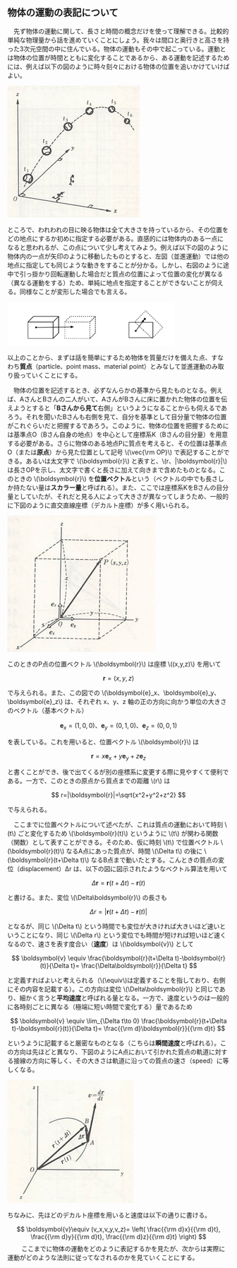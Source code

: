 
## 物体の運動の表記について

　先ず物体の運動に関して、長さと時間の概念だけを使って理解できる。比較的単純な物理量から話を進めていくことにしょう。我々は間口と奥行きと高さを持った3次元空間の中に住んでいる。物体の運動もその中で起こっている。運動とは物体の位置が時間とともに変化することであるから、ある運動を記述するためには、例えば以下の図のように時々刻々における物体の位置を追いかけていけばよい。

![運動](./images/motion.png)

ところで、われわれの目に映る物体は全て大きさを持っているから、その位置をどの地点にするか初めに指定する必要がある。直感的には物体内のある一点になると思われるが、この点について少し考えてみよう。例えば以下の図のように物体内の一点が矢印のように移動したものとすると、左図（並進運動）では他の地点に指定しても同じような動きをすることが分かる。しかし、右図のように途中で引っ掛かり回転運動した場合だと質点の位置によって位置の変化が異なる（異なる運動をする）ため、単純に地点を指定することができないことが伺える。同様なことが変形した場合でも言える。

![質点](./images/pointmass.png)

以上のことから、まずは話を簡単にするため物体を質量だけを備えた点、すなわち**質点**（particle、point mass、material point）とみなして並進運動のみ取り扱っていくことにする。

　物体の位置を記述するとき、必ずなんらかの基準から見たものとなる。例えば、AさんとBさんの二人がいて、AさんがBさんに床に置かれた物体の位置を伝えようとすると「**Bさんから見て**右側」というようになることからも伺えるであろう。それを聞いたBさんも右側を見て、自分を基準として目分量で物体の位置がこれぐらいだと把握するであろう。このように、物体の位置を把握するためには基準点O（Bさん自身の地点）を中心として座標系K（Bさんの目分量）を用意する必要がある。さらに物体のある地点Pに質点を考えると、その位置は基準点O（または**原点**）から見た位置として記号 \\(\vec{\rm OP}\\) で表記することができる。あるいは太文字で \\(\boldsymbol{r}\\) と表すと、\\(r、|\boldsymbol{r}|\\) は長さOPを示し、太文字で書くと長さに加えて向きまで含めたものとなる。このときの \\(\boldsymbol{r}\\) を**位置ベクトル**という（ベクトルの中でも長さしか持たない量は**スカラー量**と呼ばれる）。また、ここでは座標系KをBさんの目分量としていたが、それだと見る人によって大きさが異なってしまうため、一般的に下図のように直交直線座標（デカルト座標）が多く用いられる。

![直交座標系](./images/rectangular_system.png)

このときのP点の位置ベクトル \\(\boldsymbol{r}\\) は座標 \\((x,y,z)\\) を用いて

$$ \boldsymbol{r}=(x,y,z) $$

で与えられる。また、この図での \\(\boldsymbol{e}_x、\boldsymbol{e}_y、\boldsymbol{e}_z\\) は、それぞれ x、y、z 軸の正の方向に向かう単位の大きさのベクトル（基本ベクトル）

$$
    \boldsymbol{e}_x=(1,0,0)、 
    \boldsymbol{e}_y=(0,1,0)、
    \boldsymbol{e}_z=(0,0,1)
$$

を表している。これを用いると、位置ベクトル \\(\boldsymbol{r}\\) は

$$ \boldsymbol{r}=x\boldsymbol{e}_x+y\boldsymbol{e}_y+z\boldsymbol{e}_z $$

と書くことができ、後で出てくるが別の座標系に変更する際に見やすくて便利である。一方で、このときの原点から質点までの距離 \\(r\\) は

$$ 
    r=|\boldsymbol{r}|=\sqrt{x^2+y^2+z^2} 
$$

で与えられる。

　ここまでに位置ベクトルについて述べたが、これは質点の運動において時刻 \\(t\\) ごと変化するため \\(\boldsymbol{r}(t)\\) というように \\(t\\) が関わる関数（関数）として表すことができる。そのため、仮に時刻 \\(t\\) で位置ベクトル \\(\boldsymbol{r}(t)\\) なるA点にあった質点が、時間 \\(\Delta t\\) の後に \\(\boldsymbol{r}(t+\Delta t)\\) なるB点まで動いたとする。こんときの質点の変位（displacement）Δr は、以下の図に図示されたようなベクトル算法を用いて

$$ 
    \Delta\boldsymbol{r}=\boldsymbol{r}(t+\Delta t)-\boldsymbol{r}(t) 
$$

と書ける。また、変位 \\(\Delta\boldsymbol{r}\\) の長さも

$$
    \Delta r=|\boldsymbol{r}(t+\Delta t)-\boldsymbol{r}(t) |
$$

となるが、同じ \\(\Delta t\\) という時間でも変位が大きければ大きいほど速いということになり、同じ \\(\Delta r\\) という変位でも時間が短ければ短いほど速くなるので、速さを表す度合い（**速度**）は \\(\boldsymbol{v}\\) として

$$
    \boldsymbol{v} \equiv 
    \frac{\boldsymbol{r}(t+\Delta t)-\boldsymbol{r}(t)}{\Delta t}=
    \frac{\Delta\boldsymbol{r}}{\Delta t}
$$

と定義すればよいと考えられる（\\(\equiv\\)は定義することを指しており、右側にその内容を記載する）。この方向は変位 \\(\Delta\boldsymbol{r}\\) と同じであり、細かく言うと**平均速度**と呼ばれる量となる。一方で、速度というのは一般的に各時刻ごとに異なる（極端に短い時間で変化する）量であるため

$$
    \boldsymbol{v} \equiv
    \lim_{\Delta t\to 0}
    \frac{\boldsymbol{r}(t+\Delta t)-\boldsymbol{r}(t)}{\Delta t}=
    \frac{{\rm d}\boldsymbol{r}}{{\rm d}t}
$$

というように記載すると厳密なものとなる（こちらは**瞬間速度**と呼ばれる）。この方向は先ほどと異なり、下図のようにA点において引かれた質点の軌道に対する接線の方向に等しく、その大きさは軌道に沿っての質点の速さ（speed）に等しくなる。

![dr](./images/dr_motion.png)

ちなみに、先ほどのデカルト座標を用いると速度は以下の通りに書ける。

$$
    \boldsymbol{v}\equiv
    (v_x,v_y,v_z)=
    \left(
        \frac{{\rm d}x}{{\rm d}t},
        \frac{{\rm d}y}{{\rm d}t},
        \frac{{\rm d}z}{{\rm d}t}
    \right)
$$
　
　ここまでに物体の運動をどのように表記するかを見たが、次からは実際に運動がどのような法則に従ってなされるのかを見ていくことにする。